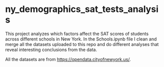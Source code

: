 # ny_demographics_sat_tests_analysis

This project analyzes which factors affect the SAT scores of students across different schools in New York. In the Schools.ipynb file I clean and merge all the datasets uploaded to this repo and do different analyses that reveal interesting conclusions from the data. 

All the datasets are from https://opendata.cityofnewyork.us/.
